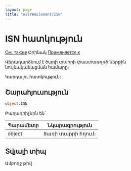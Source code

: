 ```yaml
---
layout: page
title: "AsTreeElement/ISN"
---
```



# ISN հատկություն

[См. также](../AsTreeElement.md) Օրինակ [Применяется к](../AsTreeElement.md)

Վերադարձնում է ծառի տարրի փաստաթղթի ներքին նույնականացման համարը։

Կարդալու հատկություն։

## Շարահյուսություն

``` vb
object.ISN
```
Բաղադրիչնրն են՝ 


| Պարամետր | Նկարագրություն |
|--|--|
| object| ծառի տարրի հղում։ |

## Տվյալի տիպ

Ամբողջ թիվ